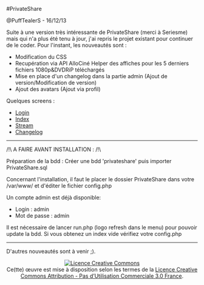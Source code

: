 #PrivateShare

@PuffTealerS - 16/12/13



Suite à une version très intéressante de PrivateShare (merci à Seriesme) mais qui n'a plus été tenu à jour,
j'ai repris le projet existant pour continuer de le coder.
Pour l'instant, les nouveautés sont :

- Modification du CSS
- Recupération via API AlloCiné Helper des affiches pour les 5 derniers fichiers 1080p&DVDRiP téléchargés
- Mise en place d'un changelog dans la partie admin (Ajout de version/Modification de version)
- Ajout des avatars (Ajout via profil)

Quelques screens : 
- <a href="http://www.zupmage.eu/i/6lr4y9Hwiv.png" targer="_blanlk">Login</a>
- <a href="http://www.zupmage.eu/i/Y4Pn2X1mRk.png" targer="_blanlk">Index</a>
- <a href="http://www.zupmage.eu/i/VeEVbEOsv3.png" targer="_blanlk">Stream</a>
- <a href="http://www.zupmage.eu/i/ER6LjKMwKe.png" target="_blank">Changelog</a>


___________________________________________________________________________________________________________________

/!\ A FAIRE AVANT INSTALLATION : /!\

Préparation de la bdd : Créer une bdd 'privateshare' puis importer PrivateShare.sql


Concernant l'installation, il faut le placer le dossier PrivateShare dans votre /var/www/ et d'éditer le fichier config.php

Un compte admin est déjà disponible:

- Login        : admin
- Mot de passe : admin


 Il est nécessaire de lancer run.php (logo refresh dans le menu) pour pouvoir update la bdd. 
 Si vous obtenez un index vide vérifiez votre config.php
__________________________________________________________________________________________________________________



D'autres nouveautés sont à venir ;).

<center><a rel="license" href="http://creativecommons.org/licenses/by-nc/3.0/fr/"><img alt="Licence Creative Commons" style="border-width:0" src="http://i.creativecommons.org/l/by-nc/3.0/fr/88x31.png" /></a><br />Ce(tte) œuvre est mise à disposition selon les termes de la <a rel="license" href="http://creativecommons.org/licenses/by-nc/3.0/fr/">Licence Creative Commons Attribution - Pas d’Utilisation Commerciale 3.0 France</a>.</center>
